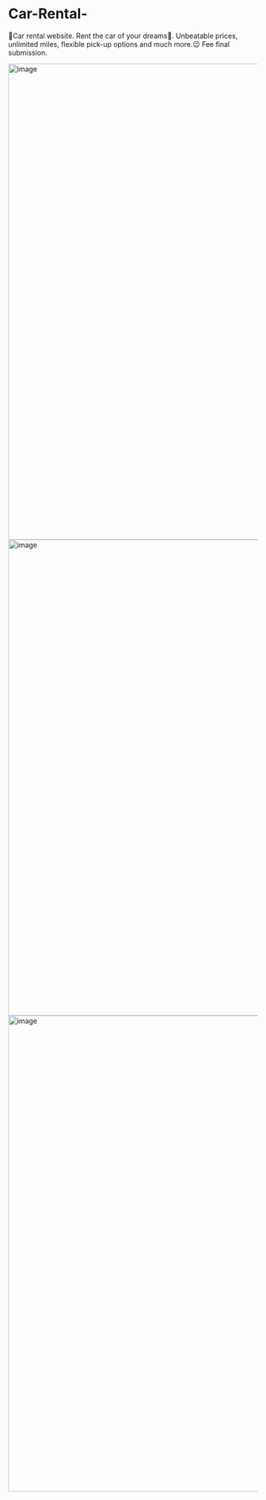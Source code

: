# Car-Rental-
🚗Car rental website. Rent the car of your dreams🚀. Unbeatable prices, unlimited miles, flexible pick-up options and much more.😉 Fee final submission.

<img width="960" alt="image" src="https://github.com/Santosh-2003-sahoo/Car-Rental-/assets/101939016/ff0f2001-d1ab-4d67-81b4-1c8f396328ee">
<img width="960" alt="image" src="https://github.com/Santosh-2003-sahoo/Car-Rental-/assets/101939016/2ca2e348-cfc2-4800-a148-8dbe1b556d2c">
<img width="960" alt="image" src="https://github.com/Santosh-2003-sahoo/Car-Rental-/assets/101939016/0e0aac7a-ad81-4c7b-a948-b5e194ac66d6">
